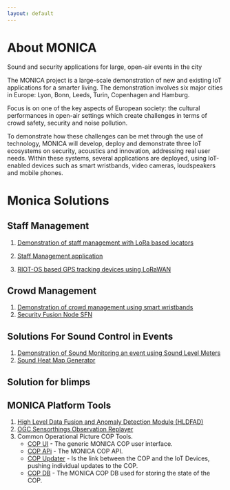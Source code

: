 ```yaml
---
layout: default
---
```


# About MONICA
Sound and security applications for large, open-air events in the city

The MONICA project is a large-scale demonstration of new and existing IoT applications for a smarter living. The demonstration involves six major cities in Europe: Lyon, Bonn, Leeds, Turin, Copenhagen and Hamburg.

Focus is on one of the key aspects of European society: the cultural performances in open-air settings which create challenges in terms of crowd safety, security and noise pollution.

To demonstrate how these challenges can be met through the use of technology, MONICA will develop, deploy and demonstrate three IoT ecosystems on security, acoustics and innovation, addressing real user needs. Within these systems, several applications are deployed, using IoT-enabled devices such as smart wristbands, video cameras, loudspeakers and mobile phones.

# Monica Solutions

## Staff Management
1. [Demonstration of staff management with LoRa based locators]( https://github.com/MONICA-Project/staff-management-demo)

2. [ Staff Management application ](https://github.com/MONICA-Project/map-project)

3. [RIOT-OS based GPS tracking devices using LoRaWAN](https://github.com/MONICA-Project/lorawan-tracker)

## Crowd Management
1. [Demonstration of crowd management using smart wristbands](https://github.com/MONICA-Project/DockerGlobalWristbandSimulation)
2. [Security Fusion Node SFN](https://github.com/MONICA-Project/sfn)


## Solutions For Sound Control in Events
1. [Demonstration of Sound Monitoring an event using Sound Level Meters](https://github.com/MONICA-Project/DockerSoundDemo)
2. [Sound Heat Map Generator](https://github.com/MONICA-Project/sound-heat-map)

## Solution for blimps
[](https://github.com/MONICA-Project/blimp)

## MONICA Platform Tools
  1. [High Level Data Fusion and Anomaly Detection Module (HLDFAD)](https://github.com/MONICA-Project/HLDFAD_SourceCode)
  2. [OGC Sensorthings Observation Replayer](https://github.com/MONICA-Project/observation-replayer)
  3. Common Operational Picture COP Tools.
     * [COP UI](https://github.com/MONICA-Project/COP-UI) - The generic MONICA COP user interface.
     * [COP APi](https://github.com/MONICA-Project/COP.API) - The MONICA COP API.    
     * [COP Updater](https://github.com/MONICA-Project/COPUpdater) - Is the link between the COP and the IoT Devices, pushing individual updates to the COP.    
     * [COP DB](https://github.com/MONICA-Project/COP.DB) - The MONICA COP DB used for storing the state of the COP.
    


